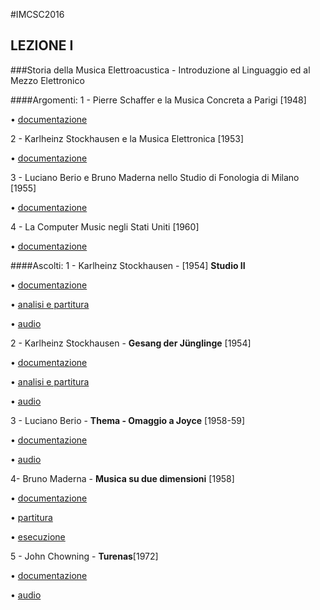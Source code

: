 #IMCSC2016
## LEZIONE I
###Storia della Musica Elettroacustica - Introduzione al Linguaggio ed al Mezzo Elettronico

####Argomenti:
1 - Pierre Schaffer e la Musica Concreta a Parigi [1948]

• [documentazione](https://www.dropbox.com/s/o51objrqhkbl27t/Musica_Concreta.pdf?dl=0)

2 - Karlheinz Stockhausen e la Musica Elettronica [1953]

• [documentazione](https://www.dropbox.com/s/o51objrqhkbl27t/Musica_Concreta.pdf?dl=0)

3 - Luciano Berio e Bruno Maderna nello Studio di Fonologia di Milano [1955]

• [documentazione](https://www.dropbox.com/s/o51objrqhkbl27t/Musica_Concreta.pdf?dl=0)

4 - La Computer Music negli Stati Uniti [1960]

• [documentazione](https://www.dropbox.com/s/o51objrqhkbl27t/Musica_Concreta.pdf?dl=0)

####Ascolti:
1 - Karlheinz Stockhausen -  [1954] **Studio II**

• [documentazione](https://www.dropbox.com/s/2uzvhhd87i531m4/Studio2.pdf?dl=0)

• [analisi e partitura](https://www.dropbox.com/s/3wro5aw07z1u0u9/StudieII.pdf?dl=0)

• [audio](https://youtu.be/bwj6ZptPnDo)

2 -  Karlheinz Stockhausen - **Gesang der Jünglinge** [1954]

• [documentazione](https://www.dropbox.com/s/2uzvhhd87i531m4/Studio2.pdf?dl=0)

• [analisi e partitura](https://www.dropbox.com/s/3wro5aw07z1u0u9/StudieII.pdf?dl=0)

• [audio](https://youtu.be/bwj6ZptPnDo)

3 - Luciano Berio -  **Thema - Omaggio a Joyce**  [1958-59]

• [documentazione](https://www.dropbox.com/s/8jy33gmjqjl51n3/Thema.pdf?dl=0)

• [audio](https://youtu.be/jV_76OZSsqo)

4- Bruno Maderna - **Musica su due dimensioni** [1958]

• [documentazione](https://www.dropbox.com/s/v2awwol03hp9ywb/Musicasuduedimensioni_documentazione.pdf?dl=0)

• [partitura](https://www.dropbox.com/s/pklm33bi1zolqdr/Maderna%20-%20Musica%20su%20due%20dimensioni_score.pdf?dl=0)

• [esecuzione](https://youtu.be/DrgBBjNbeQM)

5 - John Chowning - **Turenas**[1972]

• [documentazione](https://www.academia.edu/5497062/Chowning_e_la_sintesi_FM._Analisi_di_Turenas)

• [audio](?)
